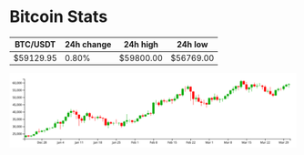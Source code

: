 # Bitcoin Stats

BTC/USDT|24h change|24h high|24h low|
|---|---|---|---|
|$59129.95|0.80%|$59800.00|$56769.00|

<img src="./chart.svg">
